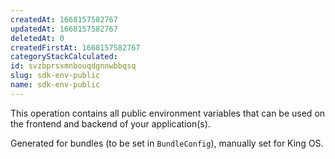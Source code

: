 ```yaml
---
createdAt: 1668157582767
updatedAt: 1668157582767
deletedAt: 0
createdFirstAt: 1668157582767
categoryStackCalculated: 
id: svzbprsxmnbouqdgnnwbbqsq
slug: sdk-env-public
name: sdk-env-public
---
```


This operation contains all public environment variables that can be used on the frontend and backend of your application(s).

Generated for bundles (to be set in `BundleConfig`), manually set for King OS.
